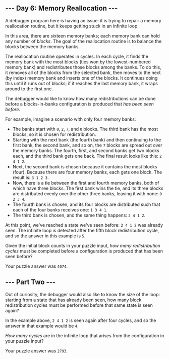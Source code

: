 <article class="day-desc"><h2>--- Day 6: Memory Reallocation ---</h2><p>A debugger program here is having an issue: it is trying to repair a memory reallocation routine, but it keeps getting stuck in an infinite loop.</p>
<p>In this area, there are <span title="There are also five currency banks, two river banks, three airplanes banking, a banked billards shot, and a left bank.">sixteen memory banks</span>; each memory bank can hold any number of <em>blocks</em>. The goal of the reallocation routine is to balance the blocks between the memory banks.</p>
<p>The reallocation routine operates in cycles. In each cycle, it finds the memory bank with the most blocks (ties won by the lowest-numbered memory bank) and redistributes those blocks among the banks. To do this, it removes all of the blocks from the selected bank, then moves to the next (by index) memory bank and inserts one of the blocks. It continues doing this until it runs out of blocks; if it reaches the last memory bank, it wraps around to the first one.</p>
<p>The debugger would like to know how many redistributions can be done before a blocks-in-banks configuration is produced that <em>has been seen before</em>.</p>
<p>For example, imagine a scenario with only four memory banks:</p>
<ul>
<li>The banks start with <code>0</code>, <code>2</code>, <code>7</code>, and <code>0</code> blocks. The third bank has the most blocks, so it is chosen for redistribution.</li>
<li>Starting with the next bank (the fourth bank) and then continuing to the first bank, the second bank, and so on, the <code>7</code> blocks are spread out over the memory banks. The fourth, first, and second banks get two blocks each, and the third bank gets one back. The final result looks like this: <code>2 4 1 2</code>.</li>
<li>Next, the second bank is chosen because it contains the most blocks (four). Because there are four memory banks, each gets one block. The result is: <code>3 1 2 3</code>.</li>
<li>Now, there is a tie between the first and fourth memory banks, both of which have three blocks. The first bank wins the tie, and its three blocks are distributed evenly over the other three banks, leaving it with none: <code>0 2 3 4</code>.</li>
<li>The fourth bank is chosen, and its four blocks are distributed such that each of the four banks receives one: <code>1 3 4 1</code>.</li>
<li>The third bank is chosen, and the same thing happens: <code>2 4 1 2</code>.</li>
</ul>
<p>At this point, we've reached a state we've seen before: <code>2 4 1 2</code> was already seen. The infinite loop is detected after the fifth block redistribution cycle, and so the answer in this example is <code>5</code>.</p>
<p>Given the initial block counts in your puzzle input, <em>how many redistribution cycles</em> must be completed before a configuration is produced that has been seen before?</p>
</article>
<p>Your puzzle answer was <code>4074</code>.</p>
<article class="day-desc"><h2 id="part2">--- Part Two ---</h2><p>Out of curiosity, the debugger would also like to know the size of the loop: starting from a state that has already been seen, how many block redistribution cycles must be performed before that same state is seen again?</p>
<p>In the example above, <code>2 4 1 2</code> is seen again after four cycles, and so the answer in that example would be <code>4</code>.</p>
<p><em>How many cycles</em> are in the infinite loop that arises from the configuration in your puzzle input?</p>
</article>
<p>Your puzzle answer was <code>2793</code>.</p>